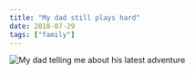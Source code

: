 ```yaml
---
title: "My dad still plays hard"
date: 2018-07-29
tags: ["family"]
---
```


![My dad telling me about his latest adventure](/img/2018/2018-07-29-My-dad-telling-me-about-riding-this-board-earlier.jpg)
